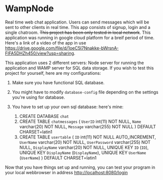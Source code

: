 # WampNode

Real time web chat application. Users can send messages which will be sent to other clients in real time. This app consists of signup, login and a single chatroom.
~~This project has been only tested in local network~~. This application was running in google cloud platform for a breif period of time. Here's a link of a video of the app in use <https://drive.google.com/file/d/1oeC5I7Nnakke-bWrsnA-FIFA5DHZh450/view?usp=sharing>.

This application uses 2 different servers: Node server for running the application and WAMP server for SQL data storage.
If you wish to test this project for yourself, here are my configurations:

1. Make sure you have functional SQL database.

2. You might have to modify `database-config` file depending on the settings you're using for database.

3. You have to set up your own sql database: here's mine:

   1. CREATE DATABASE `chat`
   2. CREATE TABLE `chatmessages` (
      `UserID` int(11) NOT NULL,
      `Name` varchar(20) NOT NULL,
      `Message` varchar(255) NOT NULL
      ) DEFAULT CHARSET=latin1
   3. CREATE TABLE `usertable` (
      `ID` int(11) NOT NULL AUTO_INCREMENT,
      `UserName` varchar(20) NOT NULL,
      `UserPassword` varchar(255) NOT NULL,
      `DisplayName` varchar(20) NOT NULL,
      UNIQUE KEY `ID` (`ID`),
      UNIQUE KEY `DisplayName` (`DisplayName`),
      UNIQUE KEY `UserName` (`UserName`)
      ) DEFAULT CHARSET=latin1

Now that you have things set up and running, you can test your program in your local webbrowser in address <http://localhost:8080/login>
